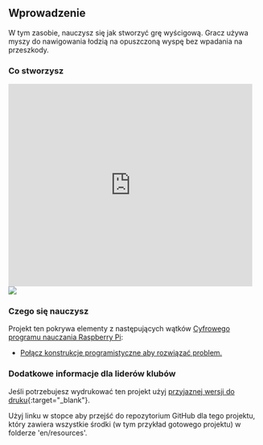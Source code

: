 ## Wprowadzenie

W tym zasobie, nauczysz się jak stworzyć grę wyścigową. Gracz używa myszy do nawigowania łodzią na opuszczoną wyspę bez wpadania na przeszkody.

### Co stworzysz

<div class="scratch-preview">
  <iframe allowtransparency="true" width="485" height="402" src="https://scratch.mit.edu/projects/embed/63957956/?autostart=false" frameborder="0"></iframe>
  <img src="images/boat-final.png">
</div>

### Czego się nauczysz

Projekt ten pokrywa elementy z następujących wątków [Cyfrowego programu nauczania Raspberry Pi](http://rpf.io/curriculum):

+ [Połącz konstrukcje programistyczne aby rozwiązać problem.](https://www.raspberrypi.org/curriculum/programming/builder)

### Dodatkowe informacje dla liderów klubów

Jeśli potrzebujesz wydrukować ten projekt użyj [przyjaznej wersji do druku](https://projects.raspberrypi.org/en/projects/boat-race/print){:target="_blank"}.

Użyj linku w stopce aby przejść do repozytorium GitHub dla tego projektu, który zawiera wszystkie środki (w tym przykład gotowego projektu) w folderze 'en/resources'.